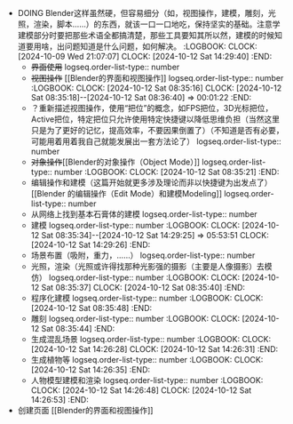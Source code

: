 - DOING Blender这样虽然硬，但容易细分（如，视图操作，建模，雕刻，光照，渲染，脚本……）的东西，就该一口一口地吃，保持坚实的基础。注意学建模部分时要把那些术语全都搞清楚，那些工具要知其所以然，建模的时候知道要用啥，出问题知道是什么问题，如何解决。
  :LOGBOOK:
  CLOCK: [2024-10-09 Wed 21:07:07]
  CLOCK: [2024-10-12 Sat 14:29:40]
  :END:
	- ~~界面使用~~
	  logseq.order-list-type:: number
	- ~~视图操作~~ [[Blender的界面和视图操作]]
	  logseq.order-list-type:: number
	  :LOGBOOK:
	  CLOCK: [2024-10-12 Sat 08:35:16]
	  CLOCK: [2024-10-12 Sat 08:35:18]--[2024-10-12 Sat 08:36:40] =>  00:01:22
	  :END:
	- ？重新描述视图操作，使用“把位”的概念，如FPS把位，3D光标把位，Active把位，特定把位只允许使用特定快捷键以降低思维负担（当然这里只是为了更好的记忆，提高效率，不要因果倒置了）（不知道是否有必要，可能用着用着我自己就能发展出一套方法论了）
	  logseq.order-list-type:: number
	- ~~对象操作~~[[Blender的对象操作（Object Mode）]]
	  logseq.order-list-type:: number
	  :LOGBOOK:
	  CLOCK: [2024-10-12 Sat 08:35:21]
	  :END:
	- 编辑操作和建模（这篇开始就更多涉及理论而非以快捷键为出发点了） [[Blender 的编辑操作（Edit Mode）和建模Modeling]]
	  logseq.order-list-type:: number
	- 从网络上找到基本石膏体的建模
	  logseq.order-list-type:: number
	- 建模
	  logseq.order-list-type:: number
	  :LOGBOOK:
	  CLOCK: [2024-10-12 Sat 08:35:34]--[2024-10-12 Sat 14:29:25] =>  05:53:51
	  CLOCK: [2024-10-12 Sat 14:29:26]
	  :END:
	- 场景布置（吸附，重力，……）
	  logseq.order-list-type:: number
	- 光照，渲染（光照或许得找那种光影强的摄影（主要是人像摄影）去模仿）
	  logseq.order-list-type:: number
	  :LOGBOOK:
	  CLOCK: [2024-10-12 Sat 08:35:37]
	  CLOCK: [2024-10-12 Sat 08:35:40]
	  :END:
	- 程序化建模
	  logseq.order-list-type:: number
	  :LOGBOOK:
	  CLOCK: [2024-10-12 Sat 08:35:48]
	  :END:
	- 雕刻
	  logseq.order-list-type:: number
	  :LOGBOOK:
	  CLOCK: [2024-10-12 Sat 08:35:44]
	  :END:
	- 生成混乱场景
	  logseq.order-list-type:: number
	  :LOGBOOK:
	  CLOCK: [2024-10-12 Sat 14:26:28]
	  CLOCK: [2024-10-12 Sat 14:26:31]
	  :END:
	- 生成植物等
	  logseq.order-list-type:: number
	  :LOGBOOK:
	  CLOCK: [2024-10-12 Sat 14:26:35]
	  :END:
	- 人物模型建模和渲染
	  logseq.order-list-type:: number
	  :LOGBOOK:
	  CLOCK: [2024-10-12 Sat 14:26:48]
	  CLOCK: [2024-10-12 Sat 14:26:53]
	  :END:
- 创建页面 [[Blender的界面和视图操作]]